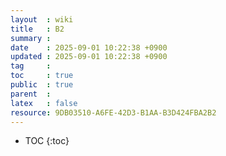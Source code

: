 ```yaml
---
layout  : wiki
title   : B2 
summary : 
date    : 2025-09-01 10:22:38 +0900
updated : 2025-09-01 10:22:38 +0900
tag     : 
toc     : true
public  : true
parent  : 
latex   : false
resource: 9DB03510-A6FE-42D3-B1AA-B3D424FBA2B2
---
```

* TOC
{:toc}

# 
